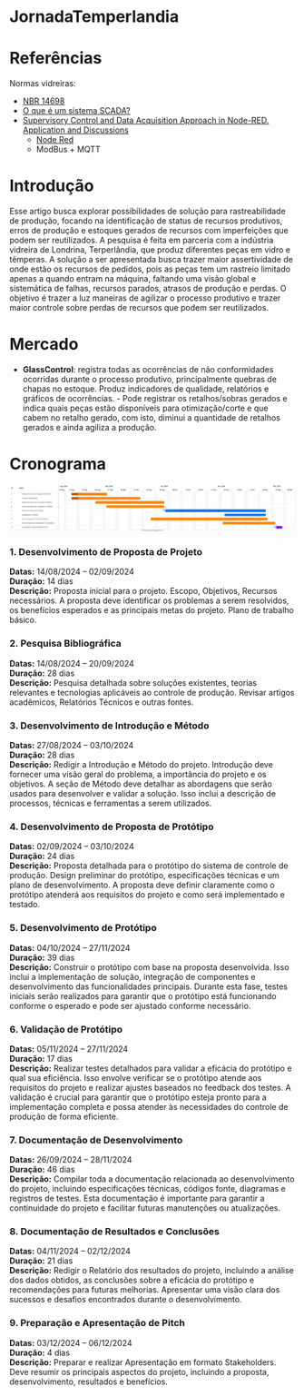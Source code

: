 # JornadaTemperlandia

# Referências
Normas vidreiras:
- [NBR 14698](https://abravidro.org.br/abntcb-37-avanca-nos-trabalhos-de-revisao-da-nbr-14698/)
- [O que é um sistema SCADA?](https://www.hitecnologia.com.br/o-que-e-um-sistema-scada/) 
- [Supervisory Control and Data Acquisition Approach in Node-RED. Application and Discussions](./bibliografia/Supervisory_Control_and_Data_Acquisition_Approach_.pdf)
    - [Node Red](https://nodered.org/)
    - ModBus + MQTT

# Introdução
Esse artigo busca explorar possibilidades de solução para rastreabilidade de produção, focando na identificação de status de recursos produtivos, erros de produção e estoques gerados de recursos com imperfeições que podem ser reutilizados. A pesquisa é feita em parceria com a indústria vidreira de Londrina, Terperlândia, que produz diferentes peças em vidro e têmperas.
A solução a ser apresentada busca trazer maior assertividade de onde estão os recursos de pedidos, pois as peças tem um rastreio limitado apenas a quando entram na máquina, faltando uma visão global e sistemática de falhas, recursos parados, atrasos de produção e perdas. O objetivo é trazer a luz maneiras de agilizar o processo produtivo e trazer maior controle sobre perdas de recursos que podem ser reutilizados. 





# Mercado
- **GlassControl**: registra todas as ocorrências de não conformidades ocorridas durante o processo produtivo, principalmente quebras de chapas no estoque. Produz indicadores de qualidade, relatórios e gráficos de ocorrências. - Pode registrar os retalhos/sobras gerados e indica quais peças estão disponíveis para otimização/corte e que cabem no retalho gerado, com isto, diminui a quantidade de retalhos gerados e ainda agiliza a produção.


# Cronograma
[![Cronograma](./cronograma.png)](https://github.com/anthonphax/JornadaTemperlandia/blob/master/cronograma.png)

### 1. Desenvolvimento de Proposta de Projeto
**Datas:** 14/08/2024 – 02/09/2024  
**Duração:** 14 dias  
**Descrição:** Proposta inicial para o projeto. Escopo, Objetivos, Recursos necessários. A proposta deve identificar os problemas a serem resolvidos, os benefícios esperados e as principais metas do projeto. Plano de trabalho básico.

### 2. Pesquisa Bibliográfica
**Datas:** 14/08/2024 – 20/09/2024  
**Duração:** 28 dias  
**Descrição:** Pesquisa detalhada sobre soluções existentes, teorias relevantes e tecnologias aplicáveis ao controle de produção. Revisar artigos acadêmicos, Relatórios Técnicos e outras fontes.

### 3. Desenvolvimento de Introdução e Método
**Datas:** 27/08/2024 – 03/10/2024  
**Duração:** 28 dias  
**Descrição:** Redigir a Introdução e Método do projeto. Introdução deve fornecer uma visão geral do problema, a importância do projeto e os objetivos. A seção de Método deve detalhar as abordagens que serão usados para desenvolver e validar a solução. Isso inclui a descrição de processos, técnicas e ferramentas a serem utilizados.

### 4. Desenvolvimento de Proposta de Protótipo
**Datas:** 02/09/2024 – 03/10/2024  
**Duração:** 24 dias  
**Descrição:** Proposta detalhada para o protótipo do sistema de controle de produção. Design preliminar do protótipo, especificações técnicas e um plano de desenvolvimento. A proposta deve definir claramente como o protótipo atenderá aos requisitos do projeto e como será implementado e testado.

### 5. Desenvolvimento de Protótipo
**Datas:** 04/10/2024 – 27/11/2024  
**Duração:** 39 dias  
**Descrição:** Construir o protótipo com base na proposta desenvolvida. Isso inclui a implementação de solução, integração de componentes e desenvolvimento das funcionalidades principais. Durante esta fase, testes iniciais serão realizados para garantir que o protótipo está funcionando conforme o esperado e pode ser ajustado conforme necessário.

### 6. Validação de Protótipo
**Datas:** 05/11/2024 – 27/11/2024  
**Duração:** 17 dias  
**Descrição:** Realizar testes detalhados para validar a eficácia do protótipo e qual sua eficiência. Isso envolve verificar se o protótipo atende aos requisitos do projeto e realizar ajustes baseados no feedback dos testes. A validação é crucial para garantir que o protótipo esteja pronto para a implementação completa e possa atender às necessidades do controle de produção de forma eficiente.

### 7. Documentação de Desenvolvimento
**Datas:** 26/09/2024 – 28/11/2024  
**Duração:** 46 dias  
**Descrição:** Compilar toda a documentação relacionada ao desenvolvimento do projeto, incluindo especificações técnicas, códigos fonte, diagramas e registros de testes. Esta documentação é importante para garantir a continuidade do projeto e facilitar futuras manutenções ou atualizações.

### 8. Documentação de Resultados e Conclusões
**Datas:** 04/11/2024 – 02/12/2024  
**Duração:** 21 dias  
**Descrição:** Redigir o Relatório dos resultados do projeto, incluindo a análise dos dados obtidos, as conclusões sobre a eficácia do protótipo e recomendações para futuras melhorias. Apresentar uma visão clara dos sucessos e desafios encontrados durante o desenvolvimento.

### 9. Preparação e Apresentação de Pitch
**Datas:** 03/12/2024 – 06/12/2024  
**Duração:** 4 dias  
**Descrição:** Preparar e realizar Apresentação em formato Stakeholders. Deve resumir os principais aspectos do projeto, incluindo a proposta, desenvolvimento, resultados e benefícios.
